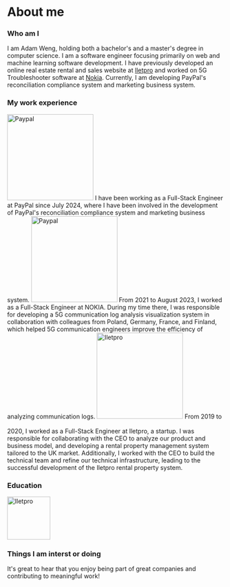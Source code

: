 # About me

### Who am I
I am Adam Weng, holding both a bachelor's and a master's degree in computer science. I am a software engineer focusing primarily on web and machine learning software development. I have previously developed an online real estate rental and sales website at [Iletpro](https://www.iletpro.com/) and worked on 5G Troubleshooter software at [Nokia](https://www.nokia.com/). Currently, I am developing PayPal's reconciliation compliance system and marketing business system.

### My work experience

<img style="margin: 0px" src="" alt="Paypal" width="200" height="auto">
I have been working as a Full-Stack Engineer at PayPal since July 2024, where I have been involved in the development of PayPal's reconciliation compliance system and marketing business system.

<img style="margin: 0px" src="https://nmgimg.www.panguidc.com/2024/08/04/5a08aaca64537b1042fe7ecb8e9140b3.png" alt="Paypal" width="200" height="auto">
From 2021 to August 2023, I worked as a Full-Stack Engineer at NOKIA. During my time there, I was responsible for developing a 5G communication log analysis visualization system in collaboration with colleagues from Poland, Germany, France, and Finland, which helped 5G communication engineers improve the efficiency of analyzing communication logs.

<img style="margin-bottom: 20px" src="https://kunpro.s3.eu-west-2.amazonaws.com/sites/default.svg" alt="Iletpro" width="200" height="auto">
From 2019 to 2020, I worked as a Full-Stack Engineer at Iletpro, a startup. I was responsible for collaborating with the CEO to analyze our product and business model, and developing a rental property management system tailored to the UK market. Additionally, I worked with the CEO to build the technical team and refine our technical infrastructure, leading to the successful development of the Iletpro rental property system.

### Education

<img style="margin-bottom: 0px" src="https://upload.wikimedia.org/wikipedia/en/thumb/2/2a/East_China_Normal_University_logo.svg/300px-East_China_Normal_University_logo.svg.png" alt="Iletpro" width="100" height="auto">

### Things I am interst or doing

It's great to hear that you enjoy being part of great companies and contributing to meaningful work!


